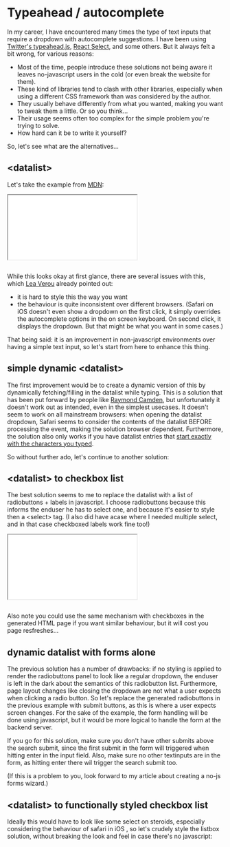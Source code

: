 # Typeahead / autocomplete

In my career, I have encountered many times the type of text inputs that require a dropdown with autocomplete suggestions. I have been using [Twitter's typeahead.js](https://twitter.github.io/typeahead.js/), [React Select](https://react-select.com/home), and some others. But it always felt a bit wrong, for various reasons:
* Most of the time, people introduce these solutions not being aware it leaves no-javascript users in the cold (or even break the website for them).
* These kind of libraries tend to clash with other libraries, especially when using a different CSS framework than was considered by the author.
* They usually behave differently from what you wanted, making you want to tweak them a little. Or so you think...
* Their usage seems often too complex for the simple problem you're trying to solve.
* How hard can it be to write it yourself?

So, let's see what are the alternatives...

## &lt;datalist&gt;

Let's take the example from [MDN](https://developer.mozilla.org/en-US/docs/Web/HTML/Element/datalist):
<iframe src="./simpleDataList.html"></iframe>

```html loadFrom: ./simpleDatalist.html
```

While this looks okay at first glance, there are several issues with this, which [Lea Verou](https://projects.verou.me/awesomplete/) already pointed out:
* it is hard to style this the way you want
* the behaviour is quite inconsistent over different browsers. (Safari on iOS doesn't even show a dropdown on the first click, it simply overrides the autocomplete options in the on screen keyboard. On second click, it displays the dropdown. But that might be what you want in some cases.)

That being said: it is an improvement in non-javascript environments over having a simple text input, so let's start from here to enhance this thing.

## simple dynamic &lt;datalist&gt;

The first improvement would be to create a dynamic version of this by dynamically fetching/filling in the datalist while typing. This is a solution that has been put forward by people like [Raymond Camden](https://www.raymondcamden.com/2012/06/14/example-of-a-dynamic-html5-datalist-control/), but unfortunately it doesn't work out as intended, even in the simplest usecases. 
It doesn't seem to work on all mainstream browsers: when opening the datalist dropdown, Safari seems to consider the contents of the datalist BEFORE processing the event, making the solution browser dependent. Furthermore, the solution also only works if you have datalist entries that [start exactly with the characters you typed](https://lea.verou.me/2015/02/awesomplete-2kb-autocomplete-with-zero-dependencies/).

So without further ado, let's continue to another solution:

## &lt;datalist&gt; to checkbox list

The best solution seems to me to replace the datalist with a list of radiobuttons + labels in javascript. I choose radiobuttons because this informs the enduser he has to select one, and because it's easier to style then a &lt;select&gt; tag. (I also did have acase where I needed multiple select, and in that case checkboxed labels work fine too!)

<iframe src="./simpleDatalistExtended.html"></iframe>

```html loadFrom: ./simpleDatalistExtended.html
```

Also note you could use the same mechanism with checkboxes in the generated HTML page if you want similar behaviour, but it will cost you page resfreshes... 

## dynamic datalist with forms alone
The previous solution has a number of drawbacks: if no styling is applied to render the radiobuttons panel to look like a regular dropdown, the enduser is left in the dark about the semantics of this radiobutton list. Furthermore, page layout changes like closing the dropdown are not what a user expects when clicking a radio button.
So let's replace the generated radiobuttons in the previous example with submit buttons, as this is where a user expects screen changes. For the sake of the example, the form handling will be done using javascript, but it would be more logical to handle the form at the backend server.

If you go for this solution, make sure you don't have other submits above the search submit, since the first submit in the form will triggered when hitting enter in the input field. Also, make sure no other textinputs are in the form, as hitting enter there wil trigger the search submit too. 

(If this is a problem to you, look forward to my article about creating a no-js forms wizard.)

## &lt;datalist&gt; to functionally styled checkbox list

Ideally this would have to look like some select on steroids, especially considering the behaviour of
safari in iOS , so let's crudely style the listbox solution, without breaking the look and feel in case there's no javascript: